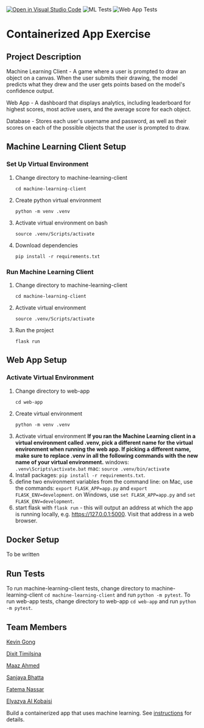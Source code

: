 [![Open in Visual Studio Code](https://classroom.github.com/assets/open-in-vscode-c66648af7eb3fe8bc4f294546bfd86ef473780cde1dea487d3c4ff354943c9ae.svg)](https://classroom.github.com/online_ide?assignment_repo_id=9334554&assignment_repo_type=AssignmentRepo)
![ML Tests](https://github.com/software-students-fall2022/containerized-app-exercise-team4/actions/workflows/ml-tests.yaml/badge.svg)
![Web App Tests](https://github.com/software-students-fall2022/containerized-app-exercise-team4/actions/workflows/web-app-tests.yaml/badge.svg)
# Containerized App Exercise

## Project Description

Machine Learning Client - A game where a user is prompted to draw an object on a canvas. When the user submits their drawing, the model predicts what they drew and the user gets points based on the model's confidence output.

Web App - A dashboard that displays analytics, including leaderboard for highest scores, most active users, and the average score for each object.

Database - Stores each user's username and password, as well as their scores on each of the possible objects that the user is prompted to draw.

## Machine Learning Client Setup

### Set Up Virtual Environment

1. Change directory to machine-learning-client
    ```
    cd machine-learning-client
    ```
2. Create python virtual environment
    ```
    python -m venv .venv
    ```
3. Activate virtual environment on bash
    ```
    source .venv/Scripts/activate
    ```
4. Download dependencies
    ```
    pip install -r requirements.txt

### Run Machine Learning Client

1. Change directory to machine-learning-client
    ```
    cd machine-learning-client
    ```
2. Activate virtual environment
    ```
    source .venv/Scripts/activate
    ```
3. Run the project
    ```
    flask run
    ```

## Web App Setup

### Activate Virtual Environment

1. Change directory to web-app
    ```
    cd web-app
    ```
2. Create virtual environment
    ```
    python -m venv .venv
    ```
3. Activate virtual environment
    **If you ran the Machine Learning client in a virtual environment called .venv, pick a different name for the virtual environment when running the web app. If picking a different name, make sure to replace .venv in all the following commands with the new name of your virtual environment.**
    windows: `.venv\Scripts\activate.bat`
    mac: `source .venv/bin/activate`
4. Install packages: `pip install -r requirements.txt`.
5. define two environment variables from the command line:
   on Mac, use the commands: `export FLASK_APP=app.py` and `export FLASK_ENV=development`.
   on Windows, use `set FLASK_APP=app.py` and `set FLASK_ENV=development`.
6. start flask with `flask run` - this will output an address at which the app is running locally, e.g. https://127.0.0.1:5000. Visit that address in a web browser.

## Docker Setup

To be written


## Run Tests

To run machine-learning-client tests, change directory to machine-learning-client `cd machine-learning-client` and run `python -m pytest`.
To run web-app tests, change directory to web-app `cd web-app` and run `python -m pytest`.

## Team Members

[Kevin Gong](https://github.com/kxg202)

[Dixit Timilsina](https://github.com/dt1930)

[Maaz Ahmed](https://github.com/maazahmedd)

[Sanjaya Bhatta](https://github.com/itSanjaya)

[Fatema Nassar](https://github.com/maazahmedd)

[Elyazya Al Kobaisi](https://github.com/elyazya)

Build a containerized app that uses machine learning. See [instructions](./instructions.md) for details.
